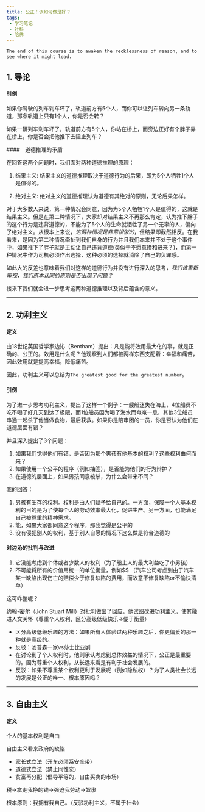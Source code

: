 ```yaml
---
title: 公正：该如何做是好？
tags:
 - 学习笔记
 - 社科
 - 哈佛
---
```


`The end of this course is to awaken the recklessness of reason, and to see where it might lead.`

<!--more-->

## 1. 导论

#### 引例

如果你驾驶的列车刹车坏了，轨道前方有5个人，而你可以让列车转向另一条轨道，那条轨道上只有1个人，你是否会转？

如果一辆列车刹车坏了，轨道前方有5个人，你站在桥上，而旁边正好有个胖子靠在桥上，你是否会把他推下去阻止列车？



####　道德推理的矛盾

在回答这两个问题时，我们面对两种道德推理的原理：

1. 结果主义: 结果主义的道德推理取决于道德行为的后果，即为5个人牺牲1个人是值得的。

2. 绝对主义: 绝对主义的道德推理认为道德有其绝对的原则，无论后果怎样。



对于大多数人来说，第一种情况会同意，因为为5个人牺牲1个人是值得的，这就是结果主义。但是在第二种情况下，大家却对结果主义不再那么肯定，认为推下胖子的这个行为是违背道德的，不能为了5个人的生命就牺牲了另一个无辜的人，偏向了绝对主义。从根本上来说，_这两种情况是非常相似的_，但结果却截然相反。在我看来，是因为第二种情况牵扯到我们自身的行为并且我们本来并不处于这个事件中，如果推下了胖子就是主动让自己违背道德(类似于不愿意掺和进来？)，而第一种情况中作为司机必须作出选择，这种必须的选择就消除了自己的负罪感。



如此大的反差也意味着我们对这样的道德行为并没有进行深入的思考，_我们该重新审视，我们原本认同的原则是否出现了问题？_



接来下我们就会进一步思考这两种道德推理以及背后蕴含的意义。

----



## 2. 功利主义

#### 定义

由18世纪英国哲学家边沁（Bentham）提出：凡是能将效用最大化的事，就是正确的、公正的。效用是什么呢？他观察到人们都被两样东西支配着：幸福和痛苦，因此效用就是提高幸福，降低痛苦。

因此，功利主义可以总结为`The greatest good for the greatest number`。



#### 引例

为了进一步思考功利主义，提出了这样一个例子：一艘船迷失在海上，4位船员不吃不喝了好几天到达了极限，而1位船员因为喝了海水而奄奄一息，其他3位船员串通一起杀了他当做食物，最后获救。如果你是陪审团的一员，你是否认为他们在道德层面有错？

并且深入提出了3个问题：

1. 如果我们觉得他们有错，是否因为那个男孩有他基本的权利？这些权利由何而来？
2. 如果使用一个公平的程序（例如抽签），是否能为他们的行为辩护？
3. 在道德的层面上，如果男孩同意被杀，为什么会带来不同？

我的回答：

1. 男孩有生存的权利。权利是由人们赋予给自己的。一方面，保障一个人基本权利的目的是为了使每个人的劳动效率最大化，促进生产。另一方面，也能满足自己被尊重的精神需求。
2. 能，如果大家都同意这个程序，那我觉得是公平的
3. 没有侵犯别人的权利，基于别人自愿的情况下这么做是符合道德的



#### 对边沁的批判与改进

1. 它没能考虑到个体或者少数人的权利（为了船上人的最大利益吃了小男孩）
2. 不可能将所有的价值用统一的单位衡量，例如$$ （汽车公司考虑到由于汽车某一缺陷出现伤亡的赔偿少于修复缺陷的费用，而故意不修复缺陷or不愉快清单）



这可咋整呢？



约翰-密尔（John Stuart Mill）对批判做出了回应，他试图改进功利主义，使其融进人文关怀（尊重个人权利，区分高级低级快乐->便于衡量）

* 区分高级低级乐趣的方法：如果所有人体验过两种乐趣之后，你更偏爱的那一种就是高级的。
* 反驳：汤普森一家vs莎士比亚剧
* 在讨论到了个人权利时，他则承认考虑到总体效益的情况下，公正是最重要的。因为尊重个人权利，从长远来看是有利于社会发展的。
* 反驳：如果不尊重某个权利更利于发展呢（例如隐私权）？为了人类社会长远的发展是公正的唯一、根本原因吗？



------



## 3. 自由主义

#### 定义

个人的基本权利是自由



自由主义看来政府的缺陷

* 家长式立法（开车必须系安全带）
* 道德式立法（禁止同性恋）
* 贫富再分配（倡导平等的，自由买卖的市场）



税->拿走我挣的钱->强迫我劳动->奴隶

根本原则：我拥有我自己。（反驳功利主义，不属于社会）